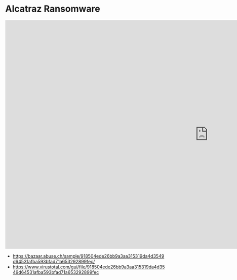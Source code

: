 # Alcatraz Ransomware

<iframe width="1280" height="720" src="https://www.youtube.com/embed/dkeHugrfutk" title="YouTube video player" frameborder="0" allow="accelerometer; autoplay; clipboard-write; encrypted-media; gyroscope; picture-in-picture" allowfullscreen></iframe>

* https://bazaar.abuse.ch/sample/918504ede26bb9a3aa315319da4d3549d64531afba593bfad71a653292899fec/
* https://www.virustotal.com/gui/file/918504ede26bb9a3aa315319da4d3549d64531afba593bfad71a653292899fec

